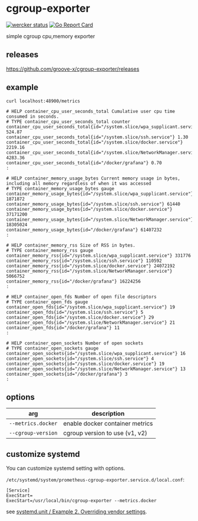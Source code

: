 # cgroup-exporter 

[![wercker status](https://app.wercker.com/status/c5dbed66eb7477a1c3a0b1a8bfe879c0/s/master "wercker status")](https://app.wercker.com/project/byKey/c5dbed66eb7477a1c3a0b1a8bfe879c0) [![Go Report Card](https://goreportcard.com/badge/github.com/groove-x/cgroup-exporter)](https://goreportcard.com/report/github.com/groove-x/cgroup-exporter)

simple cgroup cpu,memory exporter

## releases

https://github.com/groove-x/cgroup-exporter/releases

## example

`curl localhost:48900/metrics`

```
# HELP container_cpu_user_seconds_total Cumulative user cpu time consumed in seconds.
# TYPE container_cpu_user_seconds_total counter
container_cpu_user_seconds_total{id="/system.slice/wpa_supplicant.service"} 524.87
container_cpu_user_seconds_total{id="/system.slice/ssh.service"} 1.30
container_cpu_user_seconds_total{id="/system.slice/docker.service"} 2219.16
container_cpu_user_seconds_total{id="/system.slice/NetworkManager.service"} 4283.36
container_cpu_user_seconds_total{id="/docker/grafana"} 0.70
:

# HELP container_memory_usage_bytes Current memory usage in bytes, including all memory regardless of when it was accessed
# TYPE container_memory_usage_bytes gauge
container_memory_usage_bytes{id="/system.slice/wpa_supplicant.service"} 1871872
container_memory_usage_bytes{id="/system.slice/ssh.service"} 61440
container_memory_usage_bytes{id="/system.slice/docker.service"} 37171200
container_memory_usage_bytes{id="/system.slice/NetworkManager.service"} 18305024
container_memory_usage_bytes{id="/docker/grafana"} 61407232
:

# HELP container_memory_rss Size of RSS in bytes.
# TYPE container_memory_rss gauge
container_memory_rss{id="/system.slice/wpa_supplicant.service"} 331776
container_memory_rss{id="/system.slice/ssh.service"} 110592
container_memory_rss{id="/system.slice/docker.service"} 24072192
container_memory_rss{id="/system.slice/NetworkManager.service"} 5066752
container_memory_rss{id="/docker/grafana"} 16224256
:

# HELP container_open_fds Number of open file descriptors
# TYPE container_open_fds gauge
container_open_fds{id="/system.slice/wpa_supplicant.service"} 19
container_open_fds{id="/system.slice/ssh.service"} 5
container_open_fds{id="/system.slice/docker.service"} 29
container_open_fds{id="/system.slice/NetworkManager.service"} 21
container_open_fds{id="/docker/grafana"} 11
:

# HELP container_open_sockets Number of open sockets
# TYPE container_open_sockets gauge
container_open_sockets{id="/system.slice/wpa_supplicant.service"} 16
container_open_sockets{id="/system.slice/ssh.service"} 4
container_open_sockets{id="/system.slice/docker.service"} 19
container_open_sockets{id="/system.slice/NetworkManager.service"} 13
container_open_sockets{id="/docker/grafana"} 3
:
```

## options

| arg | description |
| --- | --- |
| `--metrics.docker` | enable docker container metrics |
| `--cgroup-version` | cgroup version to use (v1, v2) |

## customize systemd

You can customize systemd setting with options.

`/etc/systemd/system/prometheus-cgroup-exporter.service.d/local.conf`:

```
[Service]
ExecStart=
ExecStart=/usr/local/bin/cgroup-exporter --metrics.docker
```

see [systemd.unit / Example 2. Overriding vendor settings](https://www.freedesktop.org/software/systemd/man/systemd.unit.html#id-1.14.3).
